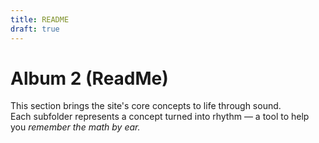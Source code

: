 ```yaml
---
title: README
draft: true
---
```

# Album 2 (ReadMe)

This section brings the site's core concepts to life through sound.  
Each subfolder represents a concept turned into rhythm — a tool to help you *remember the math by ear.*

